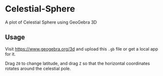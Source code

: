 # Celestial-Sphere
A plot of Celestial Sphere using GeoGebra 3D

## Usage
Visit https://www.geogebra.org/3d and upload this `.gb` file or get a local app for it.

Drag `Z0` to change latitude, and drag `Z` so that the horizontal coordinates rotates around the celestial pole.
